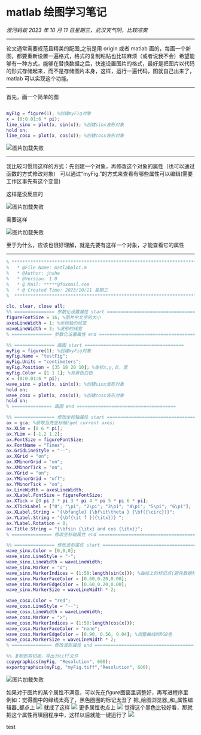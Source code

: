 # matlab 绘图学习笔记

_渡河蚂蚁_
_2023 年 10 月 11 日星期三，武汉天气阴，比较凉爽_

---

论文通常需要规范且精美的配图,之前是用 origin 或者 matlab 画的，每画一个新图，都要重新设置一遍格式，格式的复制粘贴也比较麻烦（或者说我不会）希望能够有一种方式，能够在替换数据之后，快速设置图片的格式，最好是把图片以代码的形式存储起来，而不是存储图片本身，这样，运行一遍代码，图就自己出来了，matlab 可以实现这个功能。

---

首先，画一个简单的图

```matlab

myFig = figure(1); %创建myFig对象
x = (0:0.01:6 * pi);
line_sinx = plot(x, sin(x)); %创建sinx波形对象
hold on;
line_cosx = plot(x, cos(x)); %创建cosx波形对象

```

<!-- ![图片加载失败](https://img-blog.csdnimg.cn/bd16e4311e654a3b8172b2d7991fb4f9.png) -->

![图片加载失败](/pictures/2023-10-11-17-17-16.png)



---
我比较习惯用这样的方式：先创建一个对象，再修改这个对象的属性（也可以通过函数的方式修改对象）
可以通过“myFig.”的方式来查看有哪些属性可以编辑(需要工作区事先有这个变量)

这样是没反应的

<!-- ![](https://img-blog.csdnimg.cn/5c89ad89f087410eb26b2f7232f24cce.png) -->

![图片加载失败](/pictures/2023-10-10-21-03-16.png)

需要这样

<!-- ![](https://img-blog.csdnimg.cn/346ea82cfe8448b19a504510a571c2be.png) -->

![图片加载失败](/pictures/2023-10-10-21-05-32.png)

至于为什么，应该也很好理解，就是先要有这样一个对象，才能查看它的属性

---

```matlab
% *************************************************************************
% 	* @File Name: matlabplot.m
% 	* @Author: jhshe
%   * @Version: 1.0
% 	* @ Mail: *****@foxmail.com
% 	* @ Created Time: 2023/10/11 星期三
%  ************************************************************************

clc, clear, close all;
%% =============== 参数化设置属性 start =====================================
figureFontSize = 16; %图片中文字的大小
axesLineWidth = 1; %坐标轴的线宽
waveLineWidth = 3; %波形的线宽
% =============== 参数化设置属性 end =====================================

%% =============== 画图 start =====================================
myFig = figure(1); %创建myFig对象
myFig.Name = "testFig";
myFig.Units = "centimeters";
myFig.Position = [35 18 20 10]; %坐标x,y,长，宽
myFig.Color = [1 1 1]; %背景色白色
x = (0:0.01:6 * pi);
wave_sinx = plot(x, sin(x)); %创建sinx波形对象
hold on;
wave_cosx = plot(x, cos(x)); %创建cosx波形对象
hold on;
% =============== 画图 end =====================================

%% =============== 修改坐标轴属性 start =====================================
ax = gca; %获取当先坐标轴(get current axes)
ax.XLim = [0 6 * pi];
ax.YLim = [-1.2 1.2];
ax.FontSize = figureFontSize;
ax.FontName = "Times";
ax.GridLineStyle = "--";
ax.XGrid = "on";
ax.XMinorGrid = "on";
ax.XMinorTick = "on";
ax.YGrid = "on";
ax.YMinorGrid = "off";
ax.YMinorTick = "on";
ax.LineWidth = axesLineWidth;
ax.XLabel.FontSize = figureFontSize;
ax.XTick = [0 pi 2 * pi 3 * pi 4 * pi 5 * pi 6 * pi];
ax.XTickLabel = ["0"; "\pi"; "2\pi"; "3\pi"; "4\pi"; "5\pi"; "6\pi"];
ax.XLabel.String = "{\bfangle} {\bf\it\theta } {\bf({\circ})}";
ax.YLabel.String = "{\bf{\it f }({\itx})} ";
ax.YLabel.Rotation = 0;
ax.Title.String = "{\bfsin {\itx} and cos {\itx}}";
% =============== 修改坐标轴属性 end =====================================

%% =============== 修改波形属性 start =====================================
wave_sinx.Color = [0,0,0];
wave_sinx.LineStyle = "-";
wave_sinx.LineWidth = waveLineWidth;
wave_sinx.Marker = "o";
wave_sinx.MarkerIndices = (1:50:length(sin(x))); %曲线上的标记点(避免数据标记过于密集)
wave_sinx.MarkerFaceColor = [0.60,0.20,0.00];
wave_sinx.MarkerEdgeColor = [0.60,0.20,0.00];
wave_sinx.MarkerSize = waveLineWidth * 2;

wave_cosx.Color = "red";
wave_cosx.LineStyle = "--";
wave_cosx.LineWidth = waveLineWidth;
wave_cosx.Marker = ">";
wave_cosx.MarkerIndices = (1:50:length(cos(x)));
wave_cosx.MarkerFaceColor = "none";
wave_cosx.MarkerEdgeColor = [0.90, 0.56, 0.04]; %调整曲线的RGB色
wave_cosx.MarkerSize = waveLineWidth * 2;
% =============== 修改波形属性 end =====================================

%% 复制到剪切板，导出为tiff文件
copygraphics(myFig, "Resolution", 600);
exportgraphics(myFig, "myFig.tiff","Resolution", 600);

```

<!-- ![图片加载失败](https://img-blog.csdnimg.cn/e72fd0c75bc346e8a19ba637ffda544a.png) -->

![图片加载失败](/pictures/2023-10-11-17-19-37.png)


如果对于图片的某个属性不满意，可以先在$figure$图窗里调整好，再写进程序里
例如：觉得图中的绿线太亮了，黑色圈圈的标记太丑了
把_绘图浏览器_和_属性编辑器_都点上
![](pictures/2023-10-15-22-16-23.png)
就成了这样
![](pictures/2023-10-15-22-19-06.png)
更多属性也点上
![](pictures/2023-10-15-22-20-02.png)
觉得这个黑色比较好看，那就把这个属性再填回程序中，这样以后就能一键运行了
![](pictures/2023-10-15-22-22-51.png)

test

